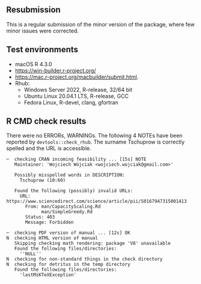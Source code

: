 ## Resubmission

This is a regular submission of the minor version of the package, where few minor
issues were corrected.

## Test environments

* macOS R 4.3.0
* https://win-builder.r-project.org/
* https://mac.r-project.org/macbuilder/submit.html.
* Rhub:
  - Windows Server 2022, R-release, 32/64 bit
  - Ubuntu Linux 20.04.1 LTS, R-release, GCC
  - Fedora Linux, R-devel, clang, gfortran

## R CMD check results

There were no ERRORs, WARNINGs. The following 4 NOTEs have been reported by
`devtools::check_rhub`. The surname Tschuprow is correctly spelled and the URL
is accessible.

```
─  checking CRAN incoming feasibility ... [15s] NOTE
   Maintainer: 'Wojciech Wójciak <wojciech.wojciak@gmail.com>'
   
   Possibly misspelled words in DESCRIPTION:
     Tschuprow (10:60)
   
   Found the following (possibly) invalid URLs:
     URL: https://www.sciencedirect.com/science/article/pii/S0167947315001413
       From: man/CapacityScaling.Rd
             man/SimpleGreedy.Rd
       Status: 403
       Message: Forbidden

─  checking PDF version of manual ... [12s] OK
N  checking HTML version of manual
   Skipping checking math rendering: package 'V8' unavailable
   Found the following files/directories:
     ''NULL''
N  checking for non-standard things in the check directory
N  checking for detritus in the temp directory
   Found the following files/directories:
     'lastMiKTeXException'
```
